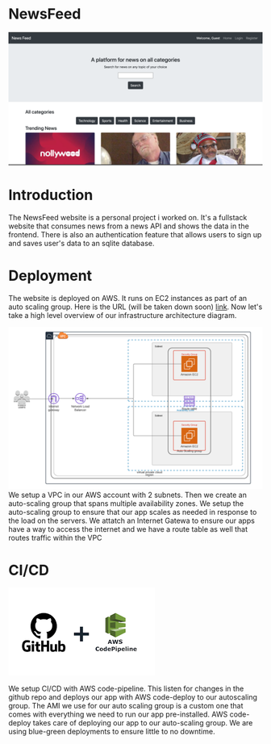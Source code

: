 # NewsFeed
![](images/newsfeed.png)
# Introduction
The NewsFeed website is a personal project i worked on. It's a fullstack website that consumes news from a news API and shows the data in the frontend. There is also an authentication feature that allows users to sign up and saves user's data to an sqlite database.

# Deployment
The website is deployed on AWS. It runs on EC2 instances as part of an auto scaling group. Here is the URL (will be taken down soon) [link](news-feed-load-balancer-49b43ec3921a6792.elb.us-east-2.amazonaws.com). Now let's take a high level overview of our infrastructure architecture diagram.

![](images/infra-diagram.png)
We setup a VPC in our AWS account with 2 subnets. Then we create an auto-scaling group that spans multiple availability zones. We setup the auto-scaling group to ensure that our app scales as needed in response to the load on the servers. We attatch an Internet Gatewa to ensure our apps have a way to access the internet and we have a route table as well that routes traffic within the VPC

# CI/CD
![ci/cd](images/pipeline.png)

We setup CI/CD with AWS code-pipeline. This listen for changes in the github repo and deploys our app with AWS code-deploy to our autoscaling group. The AMI we use for our auto scaling group is a custom one that comes with everything we need to run our app pre-installed. AWS code-deploy takes care of deploying our app to our auto-scaling group. We are using blue-green deployments to ensure little to no downtime.
